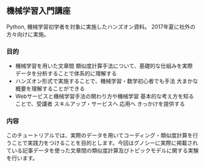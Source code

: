 ## 機械学習入門講座

Python, 機械学習初学者を対象に実施したハンズオン資料。 2017年夏に社外の方々向けに実施。

### 目的
- 機械学習を用いた文章間 類似度計算手法について、基礎的な仕組みを実際 データを分析することで体系的に理解する
- ハンズオン形式で実施することで、機械学習・数学初心者でも手法 大まかな概要を理解することができる
- Webサービスと機械学習手法の関わり方や機械学習 基本的な考え方を知ることで、受講者 スキルアップ・サービスへ 応用へ きっかけを提供する

### 内容
このチュートリアルでは、実際のデータを用いてコーディング・類似度計算を行うことで実践力をつけることを目的とします。今回はグノシーに実際に掲載されている記事データを使った文章間の類似度計算及びトピックモデルに関する実験を行います。
